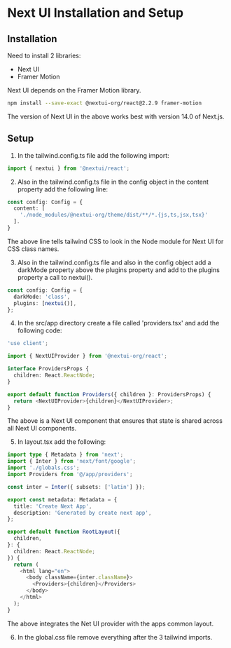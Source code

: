 # Next UI Installation and Setup

## Installation

Need to install 2 libraries:

- Next UI
- Framer Motion

Next UI depends on the Framer Motion library.

```sh
npm install --save-exact @nextui-org/react@2.2.9 framer-motion
```

The version of Next UI in the above works best with version 14.0 of Next.js.

## Setup

1. In the tailwind.config.ts file add the following import:

```typescript
import { nextui } from '@nextui/react';
```

2. Also in the tailwind.config.ts file in the config object in the content property add the following line:

```typescript
const config: Config = {
  content: [
    './node_modules/@nextui-org/theme/dist/**/*.{js,ts,jsx,tsx}'
  ].
}
```

The above line tells tailwind CSS to look in the Node module for Next UI for CSS class names.

3. Also in the tailwind.config.ts file and also in the config object add a darkMode property above the plugins property and add to the plugins property a call to nextui().

```typescript
const config: Config = {
  darkMode: 'class',
  plugins: [nextui()],
};
```

4. In the src/app directory create a file called 'providers.tsx' and add the following code:

```typescript
'use client';

import { NextUIProvider } from '@nextui-org/react';

interface ProvidersProps {
  children: React.ReactNode;
}

export default function Providers({ children }: ProvidersProps) {
  return <NextUIProvider>{children}</NextUIProvider>;
}
```

The above is a Next UI component that ensures that state is shared across all Next UI components.

5. In layout.tsx add the following:

```typescript
import type { Metadata } from 'next';
import { Inter } from 'next/font/google';
import './globals.css';
import Providers from '@/app/providers';

const inter = Inter({ subsets: ['latin'] });

export const metadata: Metadata = {
  title: 'Create Next App',
  description: 'Generated by create next app',
};

export default function RootLayout({
  children,
}: {
  children: React.ReactNode;
}) {
  return (
    <html lang="en">
      <body className={inter.className}>
        <Providers>{children}</Providers>
      </body>
    </html>
  );
}
```

The above integrates the Net UI provider with the apps common layout.

6. In the global.css file remove everything after the 3 tailwind imports.

